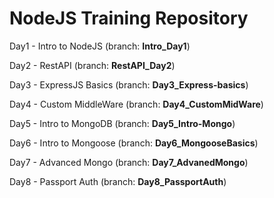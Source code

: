 <h1>NodeJS Training Repository</h1>
<p>Day1 - Intro to NodeJS (branch: <strong>Intro_Day1</strong>)</p>
<p>Day2 - RestAPI (branch: <strong>RestAPI_Day2</strong>)</p>
<p>Day3 - ExpressJS Basics (branch: <strong>Day3_Express-basics</strong>)</p>
<p>Day4 - Custom MiddleWare (branch: <strong>Day4_CustomMidWare</strong>)</p>
<p>Day5 - Intro to MongoDB (branch: <strong>Day5_Intro-Mongo</strong>)</p>
<p>Day6 - Intro to Mongoose (branch: <strong>Day6_MongooseBasics</strong>)</p>
<p>Day7 - Advanced Mongo (branch: <strong>Day7_AdvanedMongo</strong>)</p>
<p>Day8 - Passport Auth (branch: <strong>Day8_PassportAuth</strong>)</p>



